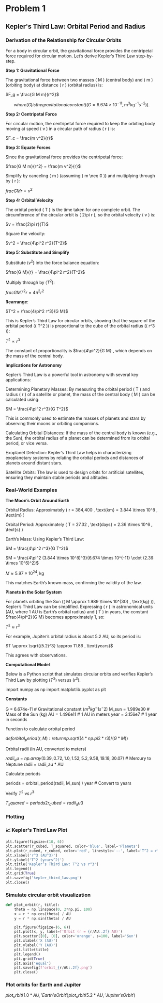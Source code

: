# Problem 1

## Kepler's Third Law: Orbital Period and Radius

### Derivation of the Relationship for Circular Orbits

For a body in circular orbit, the gravitational force provides the centripetal force required for circular motion. Let’s derive Kepler’s Third Law step-by-step.

**Step 1: Gravitational Force**

The gravitational force between two masses ( M ) (central body) and ( m ) (orbiting body) at distance ( r ) (orbital radius) is:

$F_g = \frac{G M m}{r^2}$

$$where ( G ) is the gravitational constant (( G \approx 6.674 \times 10^{-11} , \text{m}^3 \text{kg}^{-1} \text{s}^{-2} )).$$

**Step 2: Centripetal Force**

For circular motion, the centripetal force required to keep the orbiting body moving at speed ( v ) in a circular path of radius ( r ) is:

$F_c = \frac{m v^2}{r}$

**Step 3: Equate Forces**

Since the gravitational force provides the centripetal force:

$frac{G M m}{r^2} = \frac{m v^2}{r}$

Simplify by canceling ( m ) (assuming ( m \neq 0 )) and multiplying through by ( r ):

$frac{G M}{r} = v^2$

**Step 4: Orbital Velocity**

The orbital period ( T ) is the time taken for one complete orbit. The circumference of the circular orbit is ( 2\pi r ), so the orbital velocity ( v ) is:

$v = \frac{2\pi r}{T}$

Square the velocity:

$v^2 = \frac{4\pi^2 r^2}{T^2}$

**Step 5: Substitute and Simplify**

Substitute $( v^2 )$ into the force balance equation:

$frac{G M}{r} = \frac{4\pi^2 r^2}{T^2}$ 

Multiply through by $( T^2 )$:

$frac{G M T^2}{r} = 4\pi^2 r^2$ 

**Rearrange:**

$T^2 = \frac{4\pi^2 r^3}{G M}$

This is Kepler’s Third Law for circular orbits, showing that the square of the orbital period (( T^2 )) is proportional to the cube of the orbital radius (( r^3 )):

$T^2 \propto r^3$

The constant of proportionality is $frac{4\pi^2}{G M} , which depends on the mass of the central body.

**Implications for Astronomy**

Kepler’s Third Law is a powerful tool in astronomy with several key applications:





Determining Planetary Masses: By measuring the orbital period ( T ) and radius ( r ) of a satellite or planet, the mass of the central body ( M ) can be calculated using:

$M = \frac{4\pi^2 r^3}{G T^2}$

This is commonly used to estimate the masses of planets and stars by observing their moons or orbiting companions.





Calculating Orbital Distances: If the mass of the central body is known (e.g., the Sun), the orbital radius of a planet can be determined from its orbital period, or vice versa.



Exoplanet Detection: Kepler’s Third Law helps in characterizing exoplanetary systems by relating the orbital periods and distances of planets around distant stars.



Satellite Orbits: The law is used to design orbits for artificial satellites, ensuring they maintain stable periods and altitudes.

### Real-World Examples

**The Moon’s Orbit Around Earth**





Orbital Radius: Approximately ( r = 384,400 , \text{km} = 3.844 \times 10^8 , \text{m} )



Orbital Period: Approximately ( T = 27.32 , \text{days} = 2.36 \times 10^6 , \text{s} )



Earth’s Mass: Using Kepler’s Third Law:

$M = \frac{4\pi^2 r^3}{G T^2}$

$M = \frac{4\pi^2 (3.844 \times 10^8)^3}{6.674 \times 10^{-11} \cdot (2.36 \times 10^6)^2}$

$M \approx 5.97 \times 10^{24} , \text{kg}$

This matches Earth’s known mass, confirming the validity of the law.

**Planets in the Solar System**

For planets orbiting the Sun (( M \approx 1.989 \times 10^{30} , \text{kg} )), Kepler’s Third Law can be simplified. Expressing ( r ) in astronomical units (AU, where 1 AU is Earth’s orbital radius) and ( T ) in years, the constant $frac{4\pi^2}{G M}  becomes approximately 1, so:

$T^2 \approx r^3$

For example, Jupiter’s orbital radius is about 5.2 AU, so its period is:

$T \approx \sqrt{(5.2)^3} \approx 11.86 , \text{years}$

This agrees with observations.

**Computational Model**

Below is a Python script that simulates circular orbits and verifies Kepler’s Third Law by plotting $( T^2 )$ versus $( r^3 )$.

 import numpy as np import matplotlib.pyplot as plt

**Constants**

G = 6.674e-11 # Gravitational constant $(m^3 kg^-1 s^-2)$ M_sun = 1.989e30 # Mass of the Sun (kg) AU = 1.496e11 # 1 AU in meters year = 3.156e7 # 1 year in seconds

Function to calculate orbital period

$def orbital_period(r, M): return np.sqrt((4 * np.pi2 * r3) / (G * M))$

Orbital radii (in AU, converted to meters)

$radii_au$ = $np.array(0.39, 0.72, 1.0, 1.52, 5.2, 9.58, 19.18, 30.07)$ # Mercury to Neptune radii = radii_au * AU

Calculate periods

periods = orbital_period(radii, M_sun) / year # Convert to years

Verify $T^2$ vs $r^3$

$T_squared = periods2 r_cubed = radii_au3$

### Plotting

### 📈 Kepler's Third Law Plot

```python
plt.figure(figsize=(10, 6))
plt.scatter(r_cubed, T_squared, color='blue', label='Planets')
plt.plot(r_cubed, r_cubed, color='red', linestyle='--', label='T^2 = r^3')
plt.xlabel('r^3 (AU^3)')
plt.ylabel('T^2 (years^2)')
plt.title('Kepler’s Third Law: T^2 vs r^3')
plt.legend()
plt.grid(True)
plt.savefig('kepler_third_law.png')
plt.close()
```

### Simulate circular orbit visualization

```python
def plot_orbit(r, title):
    theta = np.linspace(0, 2*np.pi, 100)
    x = r * np.cos(theta) / AU
    y = r * np.sin(theta) / AU

    plt.figure(figsize=(6, 6))
    plt.plot(x, y, label=f'Orbit (r = {r/AU:.2f} AU)')
    plt.scatter([0], [0], color='orange', s=100, label='Sun')
    plt.xlabel('X (AU)')
    plt.ylabel('Y (AU)')
    plt.title(title)
    plt.legend()
    plt.grid(True)
    plt.axis('equal')
    plt.savefig(f'orbit_{r/AU:.2f}.png')
    plt.close()
```

### Plot orbits for Earth and Jupiter

$plot_orbit(1.0 * AU, 'Earth’s Orbit') plot_orbit(5.2 * AU, 'Jupiter’s Orbit')$